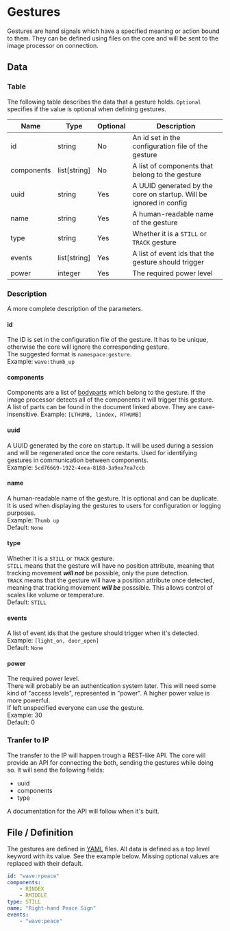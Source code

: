 # Gestures  
Gestures are hand signals which have a specified meaning or action bound to them. They can be defined using files on the core and will be sent to the image processor on connection.  

## Data
### Table

The following table describes the data that a gesture holds. `Optional` specifies if the value is optional when defining gestures.

| Name       | Type           | Optional | Description                                                        |
| ---------- | -------------- | -------- | ------------------------------------------------------------------ |
| id         | string         | No       | An id set in the configuration file of the gesture                 |
| components | list\[string\] | No       | A list of components that belong to the gesture                    |
| uuid       | string         | Yes      | A UUID generated by the core on startup. Will be ignored in config |
| name       | string         | Yes      | A human-readable name of the gesture                               |
| type       | string         | Yes      | Whether it is a `STILL` or `TRACK` gesture                         |
| events     | list[string]   | Yes      | A list of event ids that the gesture should trigger                |
| power      | integer        | Yes      | The required power level                                           |


### Description
A more complete description of the parameters.

#### id
The ID is set in the configuration file of the gesture. It has to be unique, otherwise the core will ignore the corresponding gesture.  
The suggested format is `namespace:gesture`.  
Example: `wave:thumb_up`

#### components
Components are a list of [bodyparts](BODYPARTS.md) which belong to the gesture. If the image processor detects all of the components it will trigger this gesture.  
A list of parts can be found in the document linked above. They are case-insensitive.
Example: `[LTHUMB, lindex, RTHUMB]`

#### uuid
A UUID generated by the core on startup. It will be used during a session and will be regenerated once the core restarts. Used for identifying gestures in communication between components.  
Example: `5cd76669-1922-4eea-8188-3a9ea7ea7ccb`

#### name
A human-readable name of the gesture. It is optional and can be duplicate. It is used when displaying the gestures to users for configuration or logging purposes.  
Example: `Thumb up`  
Default: `None`

#### type
Whether it is a `STILL` or `TRACK` gesture.  
`STILL` means that the gesture will have no position attribute, meaning that tracking movement ***will not*** be possible, only the pure detection.  
`TRACK` means that the gesture will have a position attribute once detected, meaning that tracking movement ***will be*** posssible. This allows control of scales like volume or temperature.  
Default: `STILL`

#### events
A list of event ids that the gesture should trigger when it's detected.  
Example: `[light_on, door_open]`  
Default: `None`

#### power
The required power level.  
There will probably be an authentication system later. This will need some kind of "access levels", represented in "power". A higher power value is more powerful.  
If left unspecified everyone can use the gesture.  
Example: 30  
Default: 0

### Tranfer to IP
The transfer to the IP will happen trough a REST-like API. The core will provide an API for connecting the both, sending the gestures while doing so. It will send the following fields:  
- uuid
- components
- type

A documentation for the API will follow when it's built.

## File / Definition
The gestures are defined in [YAML](https://yaml.org/) files. All data is defined as a top level keyword with its value. See the example below. Missing optional values are replaced with their default.  
```yaml
id: "wave:rpeace"
components:
    - RINDEX
    - RMIDDLE
type: STILL
name: "Right-hand Peace Sign"
events:
    - "wave:peace"
```
